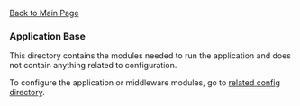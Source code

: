 [Back to Main Page](https://github.com/SorinGFS/webaccess#configuration)

### Application Base

This directory contains the modules needed to run the application and does not contain anything related to configuration.

To configure the application or middleware modules, go to [related config directory](https://github.com/SorinGFS/webaccess#configuration).

